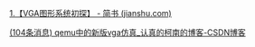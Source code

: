 [1.【VGA图形系统初探】 - 简书 (jianshu.com)](https://www.jianshu.com/p/c6ff10d8807b)

[(104条消息) qemu中的新版vga仿真_认真的柯南的博客-CSDN博客](https://blog.csdn.net/fastboy_abc/article/details/86589552)
